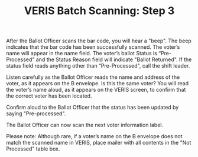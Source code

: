 ﻿---
layout: slide
title: "VERIS Batch Scanning:  Step 3"
---

After the Ballot Officer scans the bar code, you will hear a "beep".  The beep indicates that the bar code has been successfully scanned.  The voter’s name will appear in the name field.  The voter’s ballot Status is “Pre-Processed" and the Status Reason field will indicate "Ballot Returned".  If the status field reads anything other than “Pre-Processed", call the shift leader. 

Listen carefully as the Ballot Officer reads the name and address of the voter, as it appears on the B envelope.  Is this the same voter?  You will read the voter’s name aloud, as it appears on the VERIS screen, to confirm that the correct voter has been located.

Confirm aloud to the Ballot Officer that the status has been updated by saying "Pre-processed".  

The Ballot Officer can now scan the next voter information label.

Please note:  Although rare, if a voter’s name on the B envelope does not match the scanned name in VERIS, place mailer with all contents in the "Not Processed" table box.

